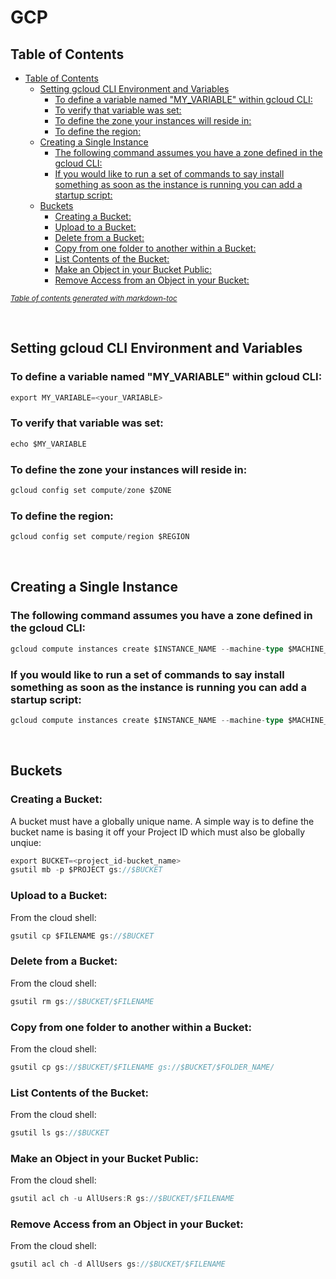 # GCP

## Table of Contents
- [Table of Contents](#table-of-contents)
  * [Setting gcloud CLI Environment and Variables](#setting-gcloud-cli-environment-and-variables)
    + [To define a variable named "MY_VARIABLE" within gcloud CLI:](#to-define-a-variable-named--my-variable--within-gcloud-cli-)
    + [To verify that variable was set:](#to-verify-that-variable-was-set-)
    + [To define the zone your instances will reside in:](#to-define-the-zone-your-instances-will-reside-in-)
    + [To define the region:](#to-define-the-region-)
  * [Creating a Single Instance](#creating-a-single-instance)
    + [The following command assumes you have a zone defined in the gcloud CLI:](#the-following-command-assumes-you-have-a-zone-defined-in-the-gcloud-cli-)
    + [If you would like to run a set of commands to say install something as soon as the instance is running you can add a startup script:](#if-you-would-like-to-run-a-set-of-commands-to-say-install-something-as-soon-as-the-instance-is-running-you-can-add-a-startup-script-)
  * [Buckets](#buckets)
    + [Creating a Bucket:](#creating-a-bucket-)
    + [Upload to a Bucket:](#upload-to-a-bucket-)
    + [Delete from a Bucket:](#delete-from-a-bucket-)
    + [Copy from one folder to another within a Bucket:](#copy-from-one-folder-to-another-within-a-bucket-)
    + [List Contents of the Bucket:](#list-contents-of-the-bucket-)
    + [Make an Object in your Bucket Public:](#make-an-object-in-your-bucket-public-)
    + [Remove Access from an Object in your Bucket:](#remove-access-from-an-object-in-your-bucket-)

<small><i><a href='http://ecotrust-canada.github.io/markdown-toc/'>Table of contents generated with markdown-toc</a></i></small>

</br>

## Setting gcloud CLI Environment and Variables

### To define a variable named "MY_VARIABLE" within gcloud CLI:
```go
export MY_VARIABLE=<your_VARIABLE>
```
### To verify that variable was set:
```go
echo $MY_VARIABLE
```

### To define the zone your instances will reside in:
```go
gcloud config set compute/zone $ZONE
```

### To define the region:
```go
gcloud config set compute/region $REGION
```


</br>

## Creating a Single Instance
### The following command assumes you have a zone defined in the gcloud CLI:

```go
gcloud compute instances create $INSTANCE_NAME --machine-type $MACHINE_TYPE --image-family $IMAGE
```
### If you would like to run a set of commands to say install something as soon as the instance is running you can add a startup script:
```go
gcloud compute instances create $INSTANCE_NAME --machine-type $MACHINE_TYPE --image-family $IMAGE --metadata-from-file startup-script=startup.sh
```


</br>

## Buckets
### Creating a Bucket:
A bucket must have a globally unique name. A simple way is to define the bucket name is basing it off your Project ID which must also be globally unqiue:
```go
export BUCKET=<project_id-bucket_name>
gsutil mb -p $PROJECT gs://$BUCKET
```
### Upload to a Bucket:
From the cloud shell:
```go
gsutil cp $FILENAME gs://$BUCKET
```

### Delete from a Bucket:
From the cloud shell:
```go
gsutil rm gs://$BUCKET/$FILENAME
```

### Copy from one folder to another within a Bucket:
From the cloud shell:
```go
gsutil cp gs://$BUCKET/$FILENAME gs://$BUCKET/$FOLDER_NAME/
```

### List Contents of the Bucket:
From the cloud shell:
```go
gsutil ls gs://$BUCKET
```

### Make an Object in your Bucket Public:
From the cloud shell:
```go
gsutil acl ch -u AllUsers:R gs://$BUCKET/$FILENAME
```

### Remove Access from an Object in your Bucket:
From the cloud shell:
```go
gsutil acl ch -d AllUsers gs://$BUCKET/$FILENAME
```
